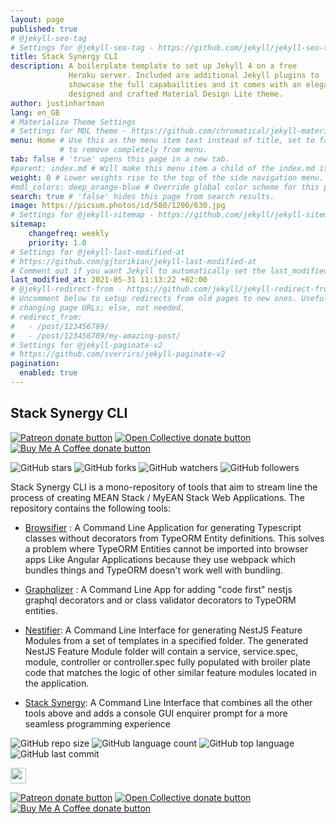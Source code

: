```yaml
---
layout: page
published: true
# @jekyll-seo-tag
# Settings for @jekyll-seo-tag - https://github.com/jekyll/jekyll-seo-tag
title: Stack Synergy CLI
description: A boilerplate template to set up Jekyll 4 on a free 
             Heroku server. Included are additional Jekyll plugins to 
             showcase the full capabailities and it comes with an elegantly
             designed and crafted Material Design Lite theme. 
author: justinhartman
lang: en_GB
# Materialize Theme Settings
# Settings for MDL theme - https://github.com/chromatical/jekyll-materialdocs
menu: Home # Use this as the menu item text instead of title, set to false
           # to remove completely from menu.
tab: false # 'true' opens this page in a new tab.
#parent: index.md # Will make this menu item a child of the index.md item.
weight: 0 # Lower weights rise to the top of the side navigation menu.
#mdl_colors: deep_orange-blue # Override global color scheme for this page.
search: true # 'false' hides this page from search results.
image: https://picsum.photos/id/580/1200/630.jpg
# Settings for @jekyll-sitemap - https://github.com/jekyll/jekyll-sitemap
sitemap:
    changefreq: weekly
    priority: 1.0
# Settings for @jekyll-last-modified-at
# https://github.com/gjtorikian/jekyll-last-modified-at
# Comment out if you want Jekyll to automatically set the last_modified date.
last_modified_at: 2021-05-31 11:13:22 +02:00
# @jekyll-redirect-from - https://github.com/jekyll/jekyll-redirect-from
# Uncomment below to setup redirects from old pages to new ones. Useful when 
# changing page URLs; else, not needed.
# redirect_from:
#   - /post/123456789/
#   - /post/123456789/my-amazing-post/
# Settings for @jekyll-paginate-v2
# https://github.com/sverrirs/jekyll-paginate-v2
pagination:
  enabled: true
---
```

  
## Stack Synergy CLI 
<span class="badge-patreon">    
<a href="https://www.patreon.com/desmondrg" title="Donate to this project using Patreon"><img src="https://img.shields.io/badge/patreon-donate-yellow.svg" alt="Patreon donate button" /></a>    
</span>    

<span class="badge-opencollective">    
<a href="https://opencollective.com/stack-synergy" title="Donate to this project using Open Collective"><img src="https://img.shields.io/badge/open%20collective-donate-yellow.svg" alt="Open Collective donate button" /></a>    
</span>    
<span class="badge-buymeacoffee">    
<a href="https://ko-fi.com/desmondrg" title="Donate to this project using Buy Me A Coffee"><img src="https://img.shields.io/badge/buy%20me%20a%20coffee-donate-yellow.svg" alt="Buy Me A Coffee donate button" /></a>    
</span>      
            
            
![GitHub stars](https://img.shields.io/github/stars/appsynergica/stack-synergy-cli?style=social) ![GitHub forks](https://img.shields.io/github/forks/appsynergica/stack-synergy-cli?style=social) ![GitHub watchers](https://img.shields.io/github/watchers/appsynergica/stack-synergy-cli?style=social)          ![GitHub followers](https://img.shields.io/github/followers/appsynergica?style=social)            
            
              
Stack Synergy CLI is a mono-repository of tools that aim to stream line the process of creating MEAN Stack / MyEAN Stack Web Applications. The repository contains the following tools:        
              
- [Browsifier](https://github.com/appsynergica/stack-synergy-cli/tree/master/packages/browsifier) :  A Command Line Application for generating Typescript classes without decorators from TypeORM Entity definitions. This solves a problem where TypeORM Entities cannot be imported into browser apps Like Angular Applications because they use webpack which bundles things and TypeORM doesn't work well with bundling.          
          
- [Graphqlizer](https://github.com/appsynergica/stack-synergy-cli/tree/master/packages/graphqlizer) : A Command Line App for adding "code first" nestjs graphql decorators and or class validator decorators to TypeORM entities.             
           
- [Nestifier](https://github.com/appsynergica/stack-synergy-cli/tree/master/packages/nestifier): A Command Line Interface for generating NestJS Feature Modules from a set of templates in a specified folder. The generated NestJS Feature Module folder will contain a service, service.spec, module, controller or controller.spec fully populated with broiler plate code that matches the logic of other similar feature modules located in the application.            
          
- [Stack Synergy](https://github.com/appsynergica/stack-synergy-cli/tree/master/packages/stack-synergy): A Command Line Interface that combines all the other tools above and adds a console GUI enquirer prompt for a more seamless programming experience          
    
 ![GitHub repo size](https://img.shields.io/github/repo-size/appsynergica/stack-synergy-cli?style=plastic) ![GitHub language count](https://img.shields.io/github/languages/count/desmondrg/stack-synergy-cli?style=plastic) ![GitHub top language](https://img.shields.io/github/languages/top/desmondrg/stack-synergy-cli?style=plastic) ![GitHub last commit](https://img.shields.io/github/last-commit/desmondrg/stack-synergy-cli?color=red&style=plastic)            
            
            
<p>            
<a href="https://www.facebook.com/Urban-Shona-Tech-108261054866985/"><img src="https://img.shields.io/badge/Facebook-1877F2?style=for-the-badge&logo=facebook&logoColor=white" height=25></a>             
</p>            
            
<span class="badge-patreon">    
<a href="https://www.patreon.com/desmondrg" title="Donate to this project using Patreon"><img src="https://img.shields.io/badge/patreon-donate-yellow.svg" alt="Patreon donate button" /></a>    
</span>    
<span class="badge-opencollective">    
<a href="https://opencollective.com/stack-synergy" title="Donate to this project using Open Collective"><img src="https://img.shields.io/badge/open%20collective-donate-yellow.svg" alt="Open Collective donate button" /></a>    
</span>    
<span class="badge-buymeacoffee">    
<a href="https://ko-fi.com/desmondrg" title="Donate to this project using Buy Me A Coffee"><img src="https://img.shields.io/badge/buy%20me%20a%20coffee-donate-yellow.svg" alt="Buy Me A Coffee donate button" /></a>    
</span>
